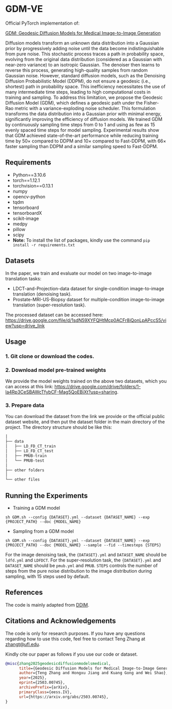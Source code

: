 # GDM-VE
Official PyTorch implementation of: 

[GDM: Geodesic Diffusion Models for Medical Image-to-Image Generation](https://arxiv.org/abs/2503.00745)

Diffusion models transform an unknown data distribution into a Gaussian prior by progressively adding noise until the data become indistinguishable from pure noise. This stochastic process traces a path in probability space, evolving from the original data distribution (considered as a Gaussian with near-zero variance) to an isotropic Gaussian. The denoiser then learns to reverse this process, generating high-quality samples from random Gaussian noise. However, standard diffusion models, such as the Denoising Diffusion Probabilistic Model (DDPM), do not ensure a geodesic (i.e., shortest) path in probability space. This inefficiency necessitates the use of many intermediate time steps, leading to high computational costs in training and sampling. To address this limitation, we propose the Geodesic Diffusion Model (GDM), which defines a geodesic path under the Fisher-Rao metric with a variance-exploding noise scheduler. This formulation transforms the data distribution into a Gaussian prior with minimal energy, significantly improving the efficiency of diffusion models. We trained GDM by continuously sampling time steps from 0 to 1 and using as few as 15 evenly spaced time steps for model sampling. Experimental results show that GDM achieved state-of-the-art performance while reducing training time by 50× compared to DDPM and 10× compared to Fast-DDPM, with 66× faster sampling than DDPM and a similar sampling speed to Fast-DDPM.


## Requirements
* Python==3.10.6
* torch==1.12.1
* torchvision==0.13.1
* numpy 
* opencv-python
* tqdm
* tensorboard
* tensorboardX
* scikit-image
* medpy
* pillow
* scipy
* **Note:** To install the list of packages, kindly use the command `pip install -r requirements.txt`


## Datasets
In the paper, we train and evaluate our model on two image-to-image translation tasks:

* LDCT-and-Projection-data dataset for single-condition image-to-image translation (denoising task).
* Prostate-MRI-US-Biopsy dataset for multiple-condition image-to-image translation (super-resolution task).

The processed dataset can be accessed here: https://drive.google.com/file/d/1sdN59XYFQHtMcp0ACFr8iQonLpAPccS5/view?usp=drive_link


## Usage
### 1. Git clone or download the codes.

### 2. Download model pre-trained weights
We provide the model weights trained on the above two datasets, which you can access at this link: https://drive.google.com/drive/folders/1-la4Rp3CeSBAWcTfybCF-Mag5QoEBiXt?usp=sharing.

### 3. Prepare data
You can download the dataset from the link we provide or the official public dataset website, and then put the dataset folder in the main directory of the project. The directory structure should be like this:

```bash
│
├── data
│	├── LD_FD_CT_train
│	├── LD_FD_CT_test
│	├── PMUB-train
│	└── PMUB-test
│
├── other folders
│
└── other files
```


## Running the Experiments
* Training a GDM model

```
sh GDM.sh --config {DATASET}.yml --dataset {DATASET_NAME} --exp {PROJECT_PATH} --doc {MODEL_NAME}
```

* Sampling from a GDM model

```
sh GDM.sh --config {DATASET}.yml --dataset {DATASET_NAME} --exp {PROJECT_PATH} --doc {MODEL_NAME} --sample --fid --timesteps {STEPS}
```

For the image denoising task, the `{DATASET}.yml` and `DATASET_NAME` should be `ldfd.yml` and `LDFDCT`. For the super-resolution task, the `{DATASET}.yml` and `DATASET_NAME` should be `pmub.yml` and `PMUB`. `STEPS` controls the number of steps from the pure noise distribution to the image distribution during sampling, with 15 steps used by default.


## References
The code is mainly adapted from [DDIM](https://github.com/ermongroup/ddim).


## Citations and Acknowledgements
The code is only for research purposes. If you have any questions regarding how to use this code, feel free to contact Teng Zhang at zhangt@ufl.edu.

Kindly cite our paper as follows if you use our code or dataset.

```bibtex
@misc{zhang2025geodesicdiffusionmodelsmedical,
      title={Geodesic Diffusion Models for Medical Image-to-Image Generation}, 
      author={Teng Zhang and Hongxu Jiang and Kuang Gong and Wei Shao},
      year={2025},
      eprint={2503.00745},
      archivePrefix={arXiv},
      primaryClass={eess.IV},
      url={https://arxiv.org/abs/2503.00745}, 
}
```
